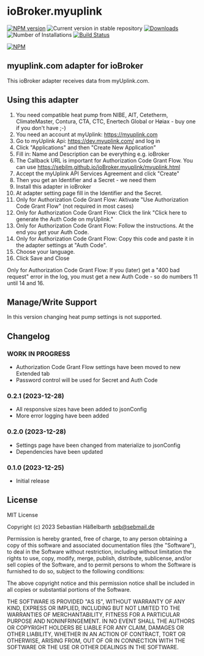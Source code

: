 # ioBroker.myuplink

[![NPM version](https://img.shields.io/npm/v/iobroker.myuplink.svg)](https://www.npmjs.com/package/iobroker.myuplink)
![Current version in stable repository](https://iobroker.live/badges/myuplink-stable.svg)
[![Downloads](https://img.shields.io/npm/dm/iobroker.myuplink.svg)](https://www.npmjs.com/package/iobroker.myuplink)
![Number of Installations](https://iobroker.live/badges/myuplink-installed.svg)
[![Build Status](https://github.com/sebilm/ioBroker.myuplink/workflows/Test%20and%20Release/badge.svg)](https://github.com/sebilm/ioBroker.myuplink/actions/workflows/test-and-release.yml)

[![NPM](https://nodei.co/npm/iobroker.myuplink.png?downloads=true)](https://nodei.co/npm/iobroker.myuplink/)

## myuplink.com adapter for ioBroker

This ioBroker adapter receives data from myUplink.com.

## Using this adapter

1. You need compatible heat pump from NIBE, AIT, Cetetherm, ClimateMaster, Contura, CTA, CTC, Enertech Global or Høiax - buy one if you don't have ;-)
2. You need an account at myUplink: https://myuplink.com
3. Go to myUplink Api: https://dev.myuplink.com/ and log in
4. Click "Applications" and then "Create New Application"
5. Fill in: Name and Description can be everything e.g. ioBroker
6. The Callback URL is important for Authorization Code Grant Flow. You can use https://sebilm.github.io/ioBroker.myuplink/myuplink.html
7. Accept the myUplink API Services Agreement and click "Create"
8. Then you get an Identifier and a Secret - we need them
9. Install this adapter in ioBroker
10. At adapter setting page fill in the Identifier and the Secret.
11. Only for Authorization Code Grant Flow: Aktivate "Use Authorization Code Grant Flow" (not required in most cases)
12. Only for Authorization Code Grant Flow: Click the link "Click here to generate the Auth Code on myUplink."
13. Only for Authorization Code Grant Flow: Follow the instructions. At the end you get your Auth Code.
14. Only for Authorization Code Grant Flow: Copy this code and paste it in the adapter settings at "Auth Code".
15. Choose your language.
16. Click Save and Close

Only for Authorization Code Grant Flow: If you (later) get a "400 bad request" error in the log, you must get a new Auth Code - so do numbers 11 until 14 and 16.

## Manage/Write Support

In this version changing heat pump settings is not supported.

## Changelog

### **WORK IN PROGRESS**

-   Authorization Code Grant Flow settings have been moved to new Extended tab
-   Password control will be used for Secret and Auth Code

### 0.2.1 (2023-12-28)

-   All responsive sizes have been added to jsonConfig
-   More error logging have been added

### 0.2.0 (2023-12-28)

-   Settings page have been changed from materialize to jsonConfig
-   Dependencies have been updated

### 0.1.0 (2023-12-25)

-   Initial release

## License

MIT License

Copyright (c) 2023 Sebastian Häßelbarth <seb@sebmail.de>

Permission is hereby granted, free of charge, to any person obtaining a copy
of this software and associated documentation files (the "Software"), to deal
in the Software without restriction, including without limitation the rights
to use, copy, modify, merge, publish, distribute, sublicense, and/or sell
copies of the Software, and to permit persons to whom the Software is
furnished to do so, subject to the following conditions:

The above copyright notice and this permission notice shall be included in all
copies or substantial portions of the Software.

THE SOFTWARE IS PROVIDED "AS IS", WITHOUT WARRANTY OF ANY KIND, EXPRESS OR
IMPLIED, INCLUDING BUT NOT LIMITED TO THE WARRANTIES OF MERCHANTABILITY,
FITNESS FOR A PARTICULAR PURPOSE AND NONINFRINGEMENT. IN NO EVENT SHALL THE
AUTHORS OR COPYRIGHT HOLDERS BE LIABLE FOR ANY CLAIM, DAMAGES OR OTHER
LIABILITY, WHETHER IN AN ACTION OF CONTRACT, TORT OR OTHERWISE, ARISING FROM,
OUT OF OR IN CONNECTION WITH THE SOFTWARE OR THE USE OR OTHER DEALINGS IN THE
SOFTWARE.
